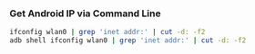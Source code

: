 ### Get Android IP via Command Line

```sh
ifconfig wlan0 | grep 'inet addr:' | cut -d: -f2
adb shell ifconfig wlan0 | grep 'inet addr:' | cut -d: -f2
```
